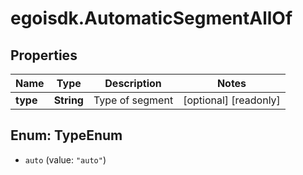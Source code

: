 # egoisdk.AutomaticSegmentAllOf

## Properties

Name | Type | Description | Notes
------------ | ------------- | ------------- | -------------
**type** | **String** | Type of segment | [optional] [readonly] 



## Enum: TypeEnum


* `auto` (value: `"auto"`)




